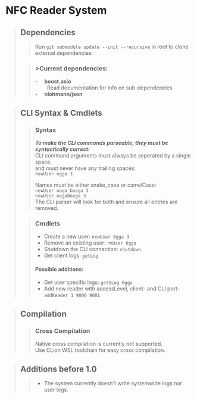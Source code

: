 # **NFC Reader System**<br>
>## **Dependencies**<br>
>
>>Run `git submodule update --init --recursive` in root to clone external dependencies:
>
>
>>### >**Current dependencies:**
>>
>>-  **boost.asio**  
>>   Read documentation for info on sub-dependencies  
>>-  **nlohmann/json**  

>## **CLI Syntax & Cmdlets**<br>
>
>>### **Syntax**<br>
>>
>>_**To make the CLI commands parseable, they must be syntactically correct:**_  
>>CLI command arguments must always be seperated by a single space,  
>>and must never have any trailing spaces:  
>>`newUser ogga 3`  
>>
>>Names must be either snake_case or camelCase:  
>>`newUser ooga_booga 3`  
>>`newUser oogaBooga 3`  
>>The CLI parser will look for both and ensure all entries are removed.  
>
>>### **Cmdlets**<br>
>>
>>- Create a new user: `newUser 0gga 3`
>>- Remove an existing user: `rmUser 0gga`
>>- Shutdown the CLI connection: `shutdown`
>>- Get client logs: `getLog`
>>
>>
>>#### **Possible additions:**
>>
>>- Get user specific logs: `getULog 0gga`
>>- Add new reader with accessLevel, client- and CLI port: `addReader 1 9000 9001`

>## **Compilation**<br>
>>### **Cross Compilation**<br>
>>Native cross compilation is currently not supported.  
>>Use CLion WSL toolchain for easy cross compilation.

>## **Additions before 1.0**<br>
>>- The system currently doesn't write systemwide logs nor user logs.